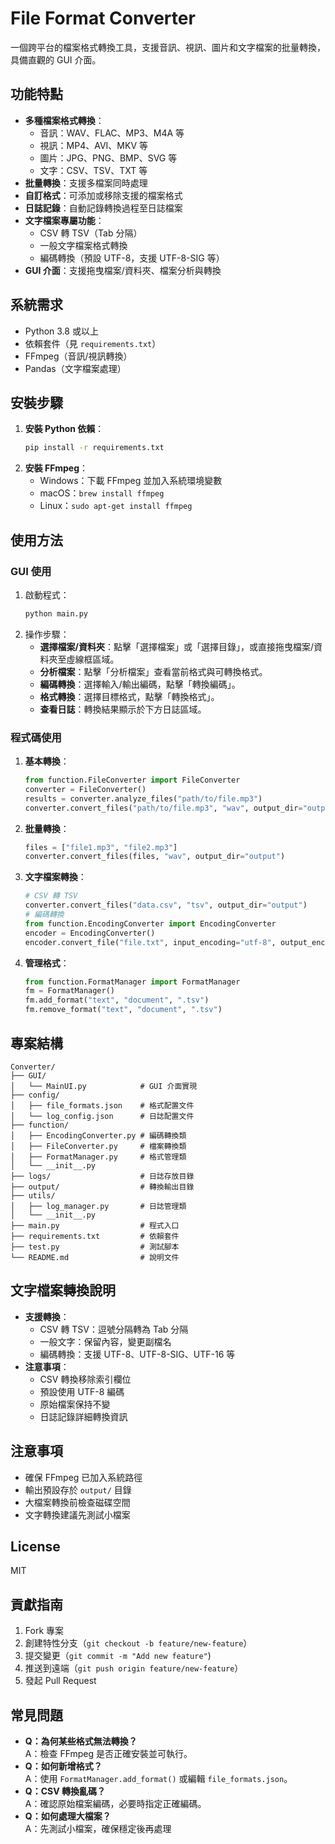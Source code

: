 # File Format Converter
一個跨平台的檔案格式轉換工具，支援音訊、視訊、圖片和文字檔案的批量轉換，具備直觀的 GUI 介面。

## 功能特點
- **多種檔案格式轉換**：
  - 音訊：WAV、FLAC、MP3、M4A 等
  - 視訊：MP4、AVI、MKV 等
  - 圖片：JPG、PNG、BMP、SVG 等
  - 文字：CSV、TSV、TXT 等
- **批量轉換**：支援多檔案同時處理
- **自訂格式**：可添加或移除支援的檔案格式
- **日誌記錄**：自動記錄轉換過程至日誌檔案
- **文字檔案專屬功能**：
  - CSV 轉 TSV（Tab 分隔）
  - 一般文字檔案格式轉換
  - 編碼轉換（預設 UTF-8，支援 UTF-8-SIG 等）
- **GUI 介面**：支援拖曳檔案/資料夾、檔案分析與轉換

## 系統需求
- Python 3.8 或以上
- 依賴套件（見 `requirements.txt`）
- FFmpeg（音訊/視訊轉換）
- Pandas（文字檔案處理）

## 安裝步驟
1. **安裝 Python 依賴**：
   ```bash
   pip install -r requirements.txt
   ```
2. **安裝 FFmpeg**：
   - Windows：下載 FFmpeg 並加入系統環境變數
   - macOS：`brew install ffmpeg`
   - Linux：`sudo apt-get install ffmpeg`

## 使用方法
### GUI 使用
1. 啟動程式：
   ```bash
   python main.py
   ```
2. 操作步驟：
   - **選擇檔案/資料夾**：點擊「選擇檔案」或「選擇目錄」，或直接拖曳檔案/資料夾至虛線框區域。
   - **分析檔案**：點擊「分析檔案」查看當前格式與可轉換格式。
   - **編碼轉換**：選擇輸入/輸出編碼，點擊「轉換編碼」。
   - **格式轉換**：選擇目標格式，點擊「轉換格式」。
   - **查看日誌**：轉換結果顯示於下方日誌區域。

### 程式碼使用
1. **基本轉換**：
   ```python
   from function.FileConverter import FileConverter
   converter = FileConverter()
   results = converter.analyze_files("path/to/file.mp3")
   converter.convert_files("path/to/file.mp3", "wav", output_dir="output")
   ```
2. **批量轉換**：
   ```python
   files = ["file1.mp3", "file2.mp3"]
   converter.convert_files(files, "wav", output_dir="output")
   ```
3. **文字檔案轉換**：
   ```python
   # CSV 轉 TSV
   converter.convert_files("data.csv", "tsv", output_dir="output")
   # 編碼轉換
   from function.EncodingConverter import EncodingConverter
   encoder = EncodingConverter()
   encoder.convert_file("file.txt", input_encoding="utf-8", output_encoding="utf-8-sig")
   ```
4. **管理格式**：
   ```python
   from function.FormatManager import FormatManager
   fm = FormatManager()
   fm.add_format("text", "document", ".tsv")
   fm.remove_format("text", "document", ".tsv")
   ```

## 專案結構
```
Converter/
├── GUI/
│   └── MainUI.py            # GUI 介面實現
├── config/
│   ├── file_formats.json    # 格式配置文件
│   └── log_config.json      # 日誌配置文件
├── function/
│   ├── EncodingConverter.py # 編碼轉換類
│   ├── FileConverter.py     # 檔案轉換類
│   ├── FormatManager.py     # 格式管理類
│   └── __init__.py
├── logs/                    # 日誌存放目錄
├── output/                  # 轉換輸出目錄
├── utils/
│   ├── log_manager.py       # 日誌管理類
│   └── __init__.py
├── main.py                  # 程式入口
├── requirements.txt         # 依賴套件
├── test.py                  # 測試腳本
└── README.md                # 說明文件
```

## 文字檔案轉換說明
- **支援轉換**：
  - CSV 轉 TSV：逗號分隔轉為 Tab 分隔
  - 一般文字：保留內容，變更副檔名
  - 編碼轉換：支援 UTF-8、UTF-8-SIG、UTF-16 等
- **注意事項**：
  - CSV 轉換移除索引欄位
  - 預設使用 UTF-8 編碼
  - 原始檔案保持不變
  - 日誌記錄詳細轉換資訊

## 注意事項
- 確保 FFmpeg 已加入系統路徑
- 輸出預設存於 `output/` 目錄
- 大檔案轉換前檢查磁碟空間
- 文字轉換建議先測試小檔案

## License
MIT

## 貢獻指南
1. Fork 專案
2. 創建特性分支（`git checkout -b feature/new-feature`）
3. 提交變更（`git commit -m "Add new feature"`)
4. 推送到遠端（`git push origin feature/new-feature`）
5. 發起 Pull Request

## 常見問題
- **Q：為何某些格式無法轉換？**  
  A：檢查 FFmpeg 是否正確安裝並可執行。
- **Q：如何新增格式？**  
  A：使用 `FormatManager.add_format()` 或編輯 `file_formats.json`。
- **Q：CSV 轉換亂碼？**  
  A：確認原始檔案編碼，必要時指定正確編碼。
- **Q：如何處理大檔案？**  
  A：先測試小檔案，確保穩定後再處理